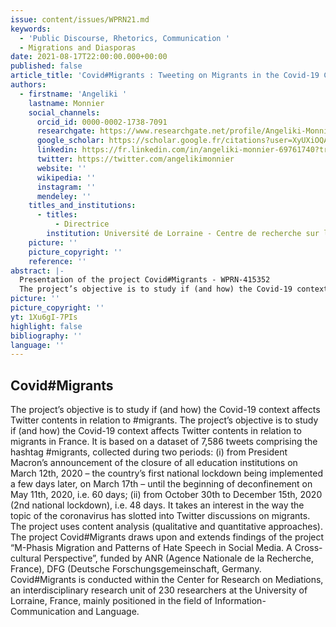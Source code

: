 ```yaml
---
issue: content/issues/WPRN21.md
keywords:
  - 'Public Discourse, Rhetorics, Communication '
  - Migrations and Diasporas
date: 2021-08-17T22:00:00.000+00:00
published: false
article_title: 'Covid#Migrants : Tweeting on Migrants in the Covid-19 Context'
authors:
  - firstname: 'Angeliki '
    lastname: Monnier
    social_channels:
      orcid_id: 0000-0002-1738-7091
      researchgate: https://www.researchgate.net/profile/Angeliki-Monnier
      google_scholar: https://scholar.google.fr/citations?user=XyUXiOQAAAAJ&hl=fr
      linkedin: https://fr.linkedin.com/in/angeliki-monnier-69761740?trk=author_mini-profile_title
      twitter: https://twitter.com/angelikimonnier
      website: ''
      wikipedia: ''
      instagram: ''
      mendeley: ''
    titles_and_institutions:
      - titles:
          - Directrice
        institution: Université de Lorraine - Centre de recherche sur les médiations
    picture: ''
    picture_copyright: ''
    reference: ''
abstract: |-
  Presentation of the project Covid#Migrants - WPRN-415352
  The project’s objective is to study if (and how) the Covid-19 context affects Twitter contents in relation to #migrants.The project’s objective is to study if (and how) the Covid-19 context affects Twitter contents in relation to migrants in France. It is based on a dataset of 7,586 tweets comprising the hashtag #migrants, collected during two periods: (i) from President Macron’s announcement of the closure of all education institutions on March 12th, 2020 – the country’s first national lockdown being implemented a few days later, on March 17th – until the beginning of deconfinement on May 11th, 2020, i.e. 60 days; (ii) from October 30th to December 15th, 2020 (2nd national lockdown), i.e. 48 days. It takes an interest in the way the topic of the coronavirus has slotted into Twitter discussions on migrants. The project uses content analysis (qualitative and quantitative approaches).
picture: ''
picture_copyright: ''
yt: 1Xu6gI-7PIs
highlight: false
bibliography: ''
language: ''
---
```


## Covid#Migrants

The project’s objective is to study if (and how) the Covid-19 context affects Twitter contents in relation to #migrants. The project’s objective is to study if (and how) the Covid-19 context affects Twitter contents in relation to migrants in France. It is based on a dataset of 7,586 tweets comprising the hashtag #migrants, collected during two periods: (i) from President Macron’s announcement of the closure of all education institutions on March 12th, 2020 – the country’s first national lockdown being implemented a few days later, on March 17th – until the beginning of deconfinement on May 11th, 2020, i.e. 60 days; (ii) from October 30th to December 15th, 2020 (2nd national lockdown), i.e. 48 days. It takes an interest in the way the topic of the coronavirus has slotted into Twitter discussions on migrants. The project uses content analysis (qualitative and quantitative approaches). The project Covid#Migrants draws upon and extends findings of the project “M-Phasis Migration and Patterns of Hate Speech in Social Media. A Cross-cultural Perspective”, funded by ANR (Agence Nationale de la Recherche, France), DFG (Deutsche Forschungsgemeinschaft, Germany. Covid#Migrants is conducted within the Center for Research on Mediations, an interdisciplinary research unit of 230 researchers at the University of Lorraine, France, mainly positioned in the field of Information-Communication and Language.

<Youtube yt="1Xu6gI-7PIs&list=PLLv_k1nsHewlD-pB7BCWsiQnNvb_NhPpO&index=32" caption ="#WPRN21 presentation AM3"></Youtube>
